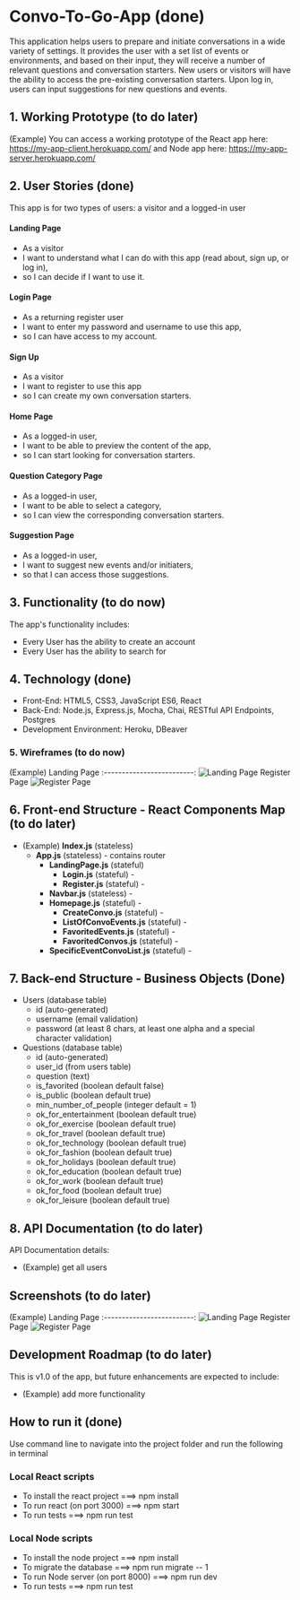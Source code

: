 # Convo-To-Go-App (done)
This application helps users to prepare and initiate conversations in a wide variety of settings. It provides the user with a set list of events or environments, and based on their input, they will receive a number of relevant questions and conversation starters. New users or visitors will have the ability to access the pre-existing conversation starters. Upon log in, users can input suggestions for new questions and events.

## 1. Working Prototype (to do later)
(Example) You can access a working prototype of the React app here: https://my-app-client.herokuapp.com/ and Node app here: https://my-app-server.herokuapp.com/


## 2. User Stories (done)
This app is for two types of users: a visitor and a logged-in user



#### Landing Page
* As a visitor
* I want to understand what I can do with this app (read about, sign up, or log in),
* so I can decide if I want to use it.

#### Login Page
* As a returning register user
* I want to enter my password and username to use this app,
* so I can have access to my account.

#### Sign Up
* As a visitor 
* I want to register to use this app
* so I can create my own conversation starters.

#### Home Page 
* As a logged-in user,
* I want to be able to preview the content of the app,
* so I can start looking for conversation starters.

#### Question Category Page
* As a logged-in user,
* I want to be able to select a category,
* so I can view the corresponding conversation starters.

#### Suggestion Page
* As a logged-in user,
* I want to suggest new events and/or initiaters,
* so that I can access those suggestions.


## 3. Functionality (to do now)
The app's functionality includes:
* Every User has the ability to create an account
* Every User has the ability to search for 



## 4. Technology (done)
* Front-End: HTML5, CSS3, JavaScript ES6, React
* Back-End: Node.js, Express.js, Mocha, Chai, RESTful API Endpoints, Postgres
* Development Environment: Heroku, DBeaver

### 5. Wireframes (to do now)
(Example) Landing Page
:-------------------------:
![Landing Page](/github-images/wireframes/landing-page-wireframe.png)
Register Page
![Register Page](/github-images/wireframes/register-page-wireframe.png)

## 6. Front-end Structure - React Components Map (to do later)
* (Example) __Index.js__ (stateless)
    * __App.js__ (stateless) - contains router
        * __LandingPage.js__ (stateful)
            * __Login.js__ (stateful) -
            * __Register.js__ (stateful) -
        * __Navbar.js__ (stateless) -
        * __Homepage.js__ (stateful) -
            * __CreateConvo.js__ (stateful) -
            * __ListOfConvoEvents.js__ (stateful) -
            * __FavoritedEvents.js__ (stateful) -
            * __FavoritedConvos.js__ (stateful) -
        * __SpecificEventConvoList.js__ (stateful) -

## 7. Back-end Structure - Business Objects (Done)
* Users (database table)
    * id (auto-generated)
    * username (email validation)
    * password (at least 8 chars, at least one alpha and a special character validation)
* Questions (database table)
    * id (auto-generated)
    * user_id (from users table)
    * question (text)
    * is_favorited (boolean default false)
    * is_public (boolean default true)
    * min_number_of_people (integer default = 1)
    * ok_for_entertainment (boolean default true)
    * ok_for_exercise (boolean default true)
    * ok_for_travel (boolean default true)
    * ok_for_technology (boolean default true)
    * ok_for_fashion (boolean default true)
    * ok_for_holidays (boolean default true)
    * ok_for_education (boolean default true)
    * ok_for_work (boolean default true)
    * ok_for_food (boolean default true)
    * ok_for_leisure (boolean default true)
    

## 8. API Documentation (to do later)
API Documentation details:
* (Example) get all users



## Screenshots (to do later)
(Example) Landing Page
:-------------------------:
![Landing Page](/github-images/screenshots/landing-page-screenshot.png)
Register Page
![Register Page](/github-images/screenshots/register-page-screenshot.png)

## Development Roadmap (to do later)
This is v1.0 of the app, but future enhancements are expected to include:
* (Example) add more functionality

## How to run it (done)
Use command line to navigate into the project folder and run the following in terminal

### Local React scripts
* To install the react project ===> npm install
* To run react (on port 3000) ===> npm start
* To run tests ===> npm run test

### Local Node scripts
* To install the node project ===> npm install
* To migrate the database ===> npm run migrate -- 1
* To run Node server (on port 8000) ===> npm run dev
* To run tests ===> npm run test